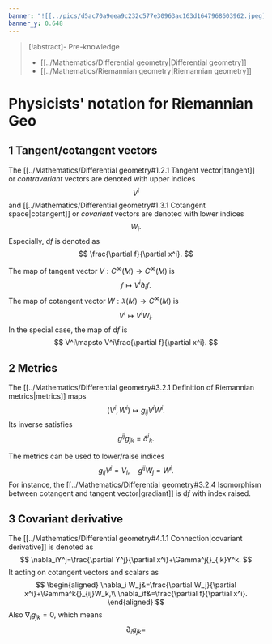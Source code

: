 ```yaml
---
banner: "![[../pics/d5ac70a9eea9c232c577e30963ac163d1647968603962.jpeg]]"
banner_y: 0.648
---
```


>[!abstract]- Pre-knowledge
>- [[../Mathematics/Differential geometry|Differential geometry]]
>- [[../Mathematics/Riemannian geometry|Riemannian geometry]]

# Physicists' notation for Riemannian Geo
## 1 Tangent/cotangent vectors
The [[../Mathematics/Differential geometry#1.2.1 Tangent vector|tangent]] or *contravariant* vectors are denoted with upper indices
$$
V^i
$$
and [[../Mathematics/Differential geometry#1.3.1 Cotangent space|cotangent]] or *covariant* vectors are denoted with lower indices
$$
W_i.
$$
Especially, $\mathrm{d}f$ is denoted as
$$
\frac{\partial f}{\partial x^i}.
$$

The map of tangent vector $V:C^\infty(M)\to C^\infty(M)$ is
$$
f\mapsto V^i\partial_if.
$$
The map of cotangent vector $W:\mathfrak{X}(M)\to C^\infty(M)$ is
$$
V^i\mapsto V^iW_i.
$$
In the special case, the map of $\mathrm{d}f$ is
$$
V^i\mapsto V^i\frac{\partial f}{\partial x^i}.
$$

## 2 Metrics
The [[../Mathematics/Differential geometry#3.2.1 Definition of Riemannian metrics|metrics]] maps
$$
(V^i,W^i)\mapsto g_{ij}V^iW^i.
$$
Its inverse satisfies
$$
g^{ij}g_{jk}=\delta^i{}_k.
$$

The metrics can be used to lower/raise indices
$$
g_{ij}V^j=V_i,\quad g^{ij}W_j=W^i.
$$
For instance, the [[../Mathematics/Differential geometry#3.2.4 Isomorphism between cotangent and tangent vector|gradiant]] is $\mathrm{d}f$ with index raised.

## 3 Covariant derivative
The [[../Mathematics/Differential geometry#4.1.1 Connection|covariant derivative]] is denoted as
$$
\nabla_iY^j=\frac{\partial Y^j}{\partial x^i}+\Gamma^j{}_{ik}Y^k.
$$
It acting on cotangent vectors and scalars as
$$
\begin{aligned}
\nabla_i W_j&=\frac{\partial W_j}{\partial x^i}+\Gamma^k{}_{ij}W_k,\\
\nabla_if&=\frac{\partial f}{\partial x^i}.
\end{aligned}
$$
Also $\nabla_ig_{jk}=0$, which means
$$
\partial_ig_{jk}=
$$